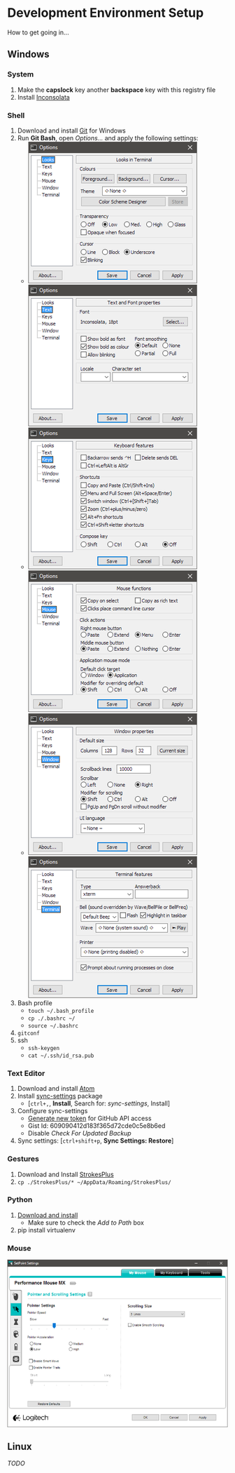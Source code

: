 # Development Environment Setup
How to get going in...

## Windows

### System
1. Make the **capslock** key another **backspace** key with this registry file
2. Install [Inconsolata](/fonts/Inconsolata-Regular.ttf)

### Shell
1. Download and install [Git](https://git-scm.com/download/win) for Windows
2. Run **Git Bash**, open *Options...* and apply the following settings:
    * ![Looks](/images/Looks.png) ![Text](/images/Text.png)
    * ![Keys](/images/Keys.png) ![Mouse](/images/Mouse.png)
    * ![Window](/images/Window.png) ![Terminal](/images/Terminal.png)
3. Bash profile
    * `touch ~/.bash_profile`
    * `cp ./.bashrc ~/`
    * `source ~/.bashrc`
4. `gitconf`
5. ssh
    * `ssh-keygen`
    * `cat ~/.ssh/id_rsa.pub`

### Text Editor
1. Download and install [Atom](https://atom.io/download/windows_x64)
2. Install [sync-settings](https://atom.io/packages/sync-settings) package
    * [`ctrl+,`, **Install**, Search for: *sync-settings*, Install]
3. Configure sync-settings
    * [Generate new token](https://github.com/settings/tokens) for GitHub API access
    * Gist Id: 609090412d183f365d72cde0c5e8b6ed
    * Disable *Check For Updated Backup*
4. Sync settings: [`ctrl+shift+p`, **Sync Settings: Restore**]

### Gestures
1. Download and Install [StrokesPlus](http://www.strokesplus.com/downloads/)
2. `cp ./StrokesPlus/* ~/AppData/Roaming/StrokesPlus/`

### Python
1. [Download and install](https://www.python.org/)
    * Make sure to check the *Add to Path* box
2. pip install virtualenv

### Mouse
![Logitech Mouse Settings](/images/Logitech.png)

## Linux
*TODO*
